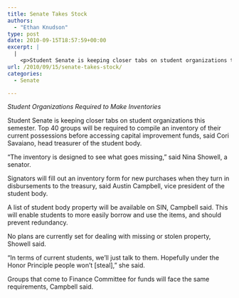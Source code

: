 ```yaml
---
title: Senate Takes Stock
authors: 
  - "Ethan Knudson"
type: post
date: 2010-09-15T18:57:59+00:00
excerpt: |
  |
    <p>Student Senate is keeping closer tabs on student organizations this  semester. Top 40 groups will be required to compile an inventory of  their current possessions before accessing capital improvement funds</p>
url: /2010/09/15/senate-takes-stock/
categories:
  - Senate

---
```

_Student Organizations Required to Make Inventories_

Student Senate is keeping closer tabs on student organizations this semester. Top 40 groups will be required to compile an inventory of their current possessions before accessing capital improvement funds, said Cori Savaiano, head treasurer of the student body.

“The inventory is designed to see what goes missing,” said Nina Showell, a senator.

Signators will fill out an inventory form for new purchases when they turn in disbursements to the treasury, said Austin Campbell, vice president of the student body.

A list of student body property will be available on SIN, Campbell said. This will enable students to more easily borrow and use the items, and should prevent redundancy.

No plans are currently set for dealing with missing or stolen property, Showell said.

“In terms of current students, we’ll just talk to them. Hopefully under the Honor Principle people won’t [steal],” she said.

Groups that come to Finance Committee for funds will face the same requirements, Campbell said.